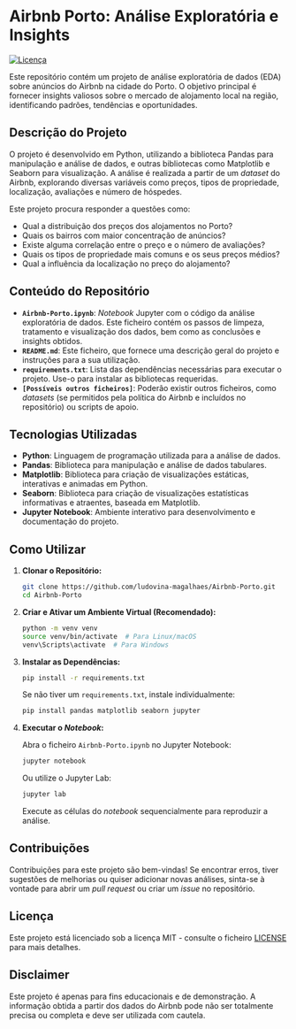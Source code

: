 # Airbnb Porto: Análise Exploratória e Insights

[![Licença](https://img.shields.io/badge/License-MIT-yellow.svg)](https://opensource.org/licenses/MIT)

Este repositório contém um projeto de análise exploratória de dados (EDA) sobre anúncios do Airbnb na cidade do Porto. O objetivo principal é fornecer insights valiosos sobre o mercado de alojamento local na região, identificando padrões, tendências e oportunidades.

## Descrição do Projeto

O projeto é desenvolvido em Python, utilizando a biblioteca Pandas para manipulação e análise de dados, e outras bibliotecas como Matplotlib e Seaborn para visualização. A análise é realizada a partir de um *dataset* do Airbnb, explorando diversas variáveis como preços, tipos de propriedade, localização, avaliações e número de hóspedes.

Este projeto procura responder a questões como:

*   Qual a distribuição dos preços dos alojamentos no Porto?
*   Quais os bairros com maior concentração de anúncios?
*   Existe alguma correlação entre o preço e o número de avaliações?
*   Quais os tipos de propriedade mais comuns e os seus preços médios?
*   Qual a influência da localização no preço do alojamento?

## Conteúdo do Repositório

*   **`Airbnb-Porto.ipynb`**: *Notebook* Jupyter com o código da análise exploratória de dados. Este ficheiro contém os passos de limpeza, tratamento e visualização dos dados, bem como as conclusões e insights obtidos.
*   **`README.md`**: Este ficheiro, que fornece uma descrição geral do projeto e instruções para a sua utilização.
*   **`requirements.txt`**: Lista das dependências necessárias para executar o projeto. Use-o para instalar as bibliotecas requeridas.
*   **`[Possíveis outros ficheiros]`**: Poderão existir outros ficheiros, como *datasets* (se permitidos pela política do Airbnb e incluídos no repositório) ou scripts de apoio.

## Tecnologias Utilizadas

*   **Python**: Linguagem de programação utilizada para a análise de dados.
*   **Pandas**: Biblioteca para manipulação e análise de dados tabulares.
*   **Matplotlib**: Biblioteca para criação de visualizações estáticas, interativas e animadas em Python.
*   **Seaborn**: Biblioteca para criação de visualizações estatísticas informativas e atraentes, baseada em Matplotlib.
*   **Jupyter Notebook**: Ambiente interativo para desenvolvimento e documentação do projeto.

## Como Utilizar

1.  **Clonar o Repositório:**

    ```bash
    git clone https://github.com/ludovina-magalhaes/Airbnb-Porto.git
    cd Airbnb-Porto
    ```

2.  **Criar e Ativar um Ambiente Virtual (Recomendado):**

    ```bash
    python -m venv venv
    source venv/bin/activate  # Para Linux/macOS
    venv\Scripts\activate  # Para Windows
    ```

3.  **Instalar as Dependências:**

    ```bash
    pip install -r requirements.txt
    ```

    Se não tiver um `requirements.txt`, instale individualmente:

    ```bash
    pip install pandas matplotlib seaborn jupyter
    ```

4.  **Executar o *Notebook*:**

    Abra o ficheiro `Airbnb-Porto.ipynb` no Jupyter Notebook:

    ```bash
    jupyter notebook
    ```

    Ou utilize o Jupyter Lab:

    ```bash
    jupyter lab
    ```

    Execute as células do *notebook* sequencialmente para reproduzir a análise.

## Contribuições

Contribuições para este projeto são bem-vindas! Se encontrar erros, tiver sugestões de melhorias ou quiser adicionar novas análises, sinta-se à vontade para abrir um *pull request* ou criar um *issue* no repositório.

## Licença

Este projeto está licenciado sob a licença MIT - consulte o ficheiro [LICENSE](LICENSE) para mais detalhes.

## Disclaimer

Este projeto é apenas para fins educacionais e de demonstração. A informação obtida a partir dos dados do Airbnb pode não ser totalmente precisa ou completa e deve ser utilizada com cautela.
